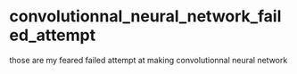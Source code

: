 # convolutionnal_neural_network_failed_attempt
those are my feared failed attempt at making convolutionnal neural network
